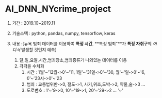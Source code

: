 # AI_DNN_NYcrime_project

1. 기간 : 2019.10~2019.11

2. 기술스택 : python, pandas, numpy, tensorflow, keras

3. 내용 :[뉴욕 범죄 데이터를 이용하여 **특정 시간**, **특정 범죄"**가 **특정 자취구**의 *어디서* 발생할 것인지 예측]
    1. 달,일,요일,시간,범죄장소,범죄종류가 나와있는 데이터를 이용
    2. 각각을 수치화
        1. 시간 : 1월'~'12월->0'~'11, 1일'~'31일->0'~'30, 월'~'일->0'~'6, 0'~'23시->0'~'23
        2. 범죄 : 교통법위반->0, 절도->1, 사기,위조,도박->2, 약물,술->3 ...
        3. 도로번호 : 1'~'9->0, 10'~'19->1, 20'~'29->2 ...
        '~'
